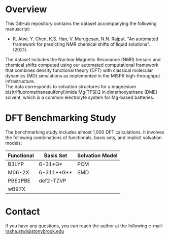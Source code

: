# Overview

This GitHub repository contains the dataset accompanying the following manuscript:
* R. Atwi, Y. Chen, K.S. Han, V. Murugesan, N.N. Rajput. "An automated framework for predicting NMR chemical shifts of liquid solutions". (2021). 

The dataset includes the Nuclear Magnetic Resonance (NMR) tensors and chemical 
shifts computed using our automated computational framework that combines density 
functional theory (DFT) with classical molecular dynamics (MD) simulations as 
implemented in the MISPR high-throughput infrastructure. \
The data corresponds to solvation structures for a magnesium bis(trifluoromethanesulfonyl)imide Mg(TFSI)2 in 
dimethoxyethane (DME) solvent, which is a common electrolyte system for Mg-based 
batteries.

# DFT Benchmarking Study
The benchmarking study includes almost 1,000 DFT calculations. It involves the 
following combinations of functionals, basis sets, and implicit solvation models:

| Functional    | Basis Set | Solvation Model 
| ------------- | ------------- | -------------
| B3LYP  | 6-31+G*  | PCM
| M06-2X | 6-311++G** | SMD
| PBE1PBE  | def2-TZVP
| wB97X | 

# Contact 
If you have any questions, you can reach the author at the following e-mail:
rasha.atwi@stonybrook.edu
